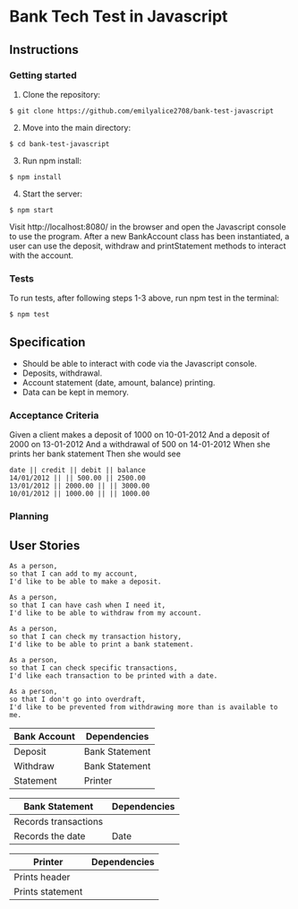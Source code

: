 # Bank Tech Test in Javascript

## Instructions

### Getting started

1. Clone the repository:

```
$ git clone https://github.com/emilyalice2708/bank-test-javascript
```

2. Move into the main directory:

```
$ cd bank-test-javascript
```

3. Run npm install:

```
$ npm install
```

4. Start the server:

```
$ npm start
```

Visit http://localhost:8080/ in the browser and open the Javascript console to use the program. After a new BankAccount class has been instantiated, a user can use the deposit, withdraw and printStatement methods to interact with the account.

### Tests

To run tests, after following steps 1-3 above, run npm test in the terminal:

```
$ npm test
```

## Specification

- Should be able to interact with code via the Javascript console.
- Deposits, withdrawal.
- Account statement (date, amount, balance) printing.
- Data can be kept in memory.

### Acceptance Criteria

Given a client makes a deposit of 1000 on 10-01-2012
And a deposit of 2000 on 13-01-2012
And a withdrawal of 500 on 14-01-2012
When she prints her bank statement
Then she would see

```
date || credit || debit || balance
14/01/2012 || || 500.00 || 2500.00
13/01/2012 || 2000.00 || || 3000.00
10/01/2012 || 1000.00 || || 1000.00
```

### Planning

## User Stories

```
As a person,
so that I can add to my account,
I'd like to be able to make a deposit.
```

```
As a person,
so that I can have cash when I need it,
I'd like to be able to withdraw from my account.
```

```
As a person,
so that I can check my transaction history,
I'd like to be able to print a bank statement.
```

```
As a person,
so that I can check specific transactions,
I'd like each transaction to be printed with a date.
```

```
As a person,
so that I don't go into overdraft,
I'd like to be prevented from withdrawing more than is available to me.
```

| Bank Account |  Dependencies   |
| ------------ | ----------------- |
| Deposit      |  Bank Statement   |
| Withdraw     |  Bank Statement   |
| Statement    |   Printer  |

| Bank Statement       |  Dependencies   |
| -------------------- | -------------- |
| Records transactions |     |
| Records the date     |   Date  |

| Printer          |   Dependencies  |
| ---------------- | -------------- |
| Prints header    |     |
| Prints statement |     |
